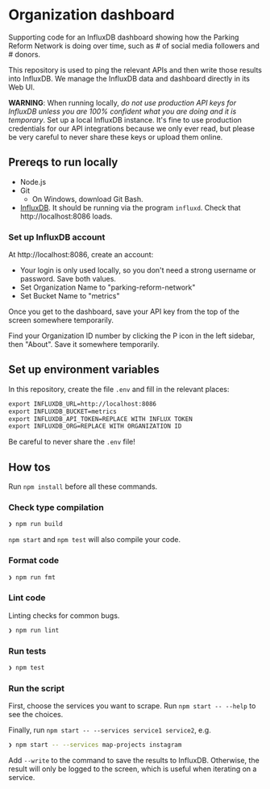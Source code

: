 # Organization dashboard

Supporting code for an InfluxDB dashboard showing how the Parking Reform Network is doing over time, such as # of social media followers and # donors.

This repository is used to ping the relevant APIs and then write those results into InfluxDB. We manage the InfluxDB data and dashboard directly in its Web UI.

**WARNING**: When running locally, _do not use production API keys for InfluxDB unless you are 100% confident what you are doing and it is temporary_. Set up a local InfluxDB instance. It's fine to use production credentials for our API integrations because we only ever read, but please be very careful to never share these keys or upload them online.

## Prereqs to run locally

- Node.js
- Git
  - On Windows, download Git Bash.
- [InfluxDB](https://docs.influxdata.com/influxdb/v2.7/install/). It should be running via the program `influxd`. Check that http://localhost:8086 loads.

### Set up InfluxDB account

At http://localhost:8086, create an account:

- Your login is only used locally, so you don't need a strong username or password. Save both values.
- Set Organization Name to "parking-reform-network"
- Set Bucket Name to "metrics"

Once you get to the dashboard, save your API key from the top of the screen somewhere temporarily.

Find your Organization ID number by clicking the P icon in the left sidebar, then "About". Save it somewhere temporarily.

## Set up environment variables

In this repository, create the file `.env` and fill in the relevant places:

```txt
export INFLUXDB_URL=http://localhost:8086
export INFLUXDB_BUCKET=metrics
export INFLUXDB_API_TOKEN=REPLACE WITH INFLUX TOKEN
export INFLUXDB_ORG=REPLACE WITH ORGANIZATION ID
```

Be careful to never share the `.env` file!

## How tos

Run `npm install` before all these commands.

### Check type compilation

```bash
❯ npm run build
```

`npm start` and `npm test` will also compile your code.

### Format code

```bash
❯ npm run fmt
```

### Lint code

Linting checks for common bugs.

```bash
❯ npm run lint
```

### Run tests

```bash
❯ npm test
```

### Run the script

First, choose the services you want to scrape. Run `npm start -- --help` to see the choices.

Finally, run `npm start -- --services service1 service2`, e.g.

```bash
❯ npm start -- --services map-projects instagram
```

Add `--write` to the command to save the results to InfluxDB. Otherwise, the result will only be logged to the screen, which is useful when iterating on a service.
